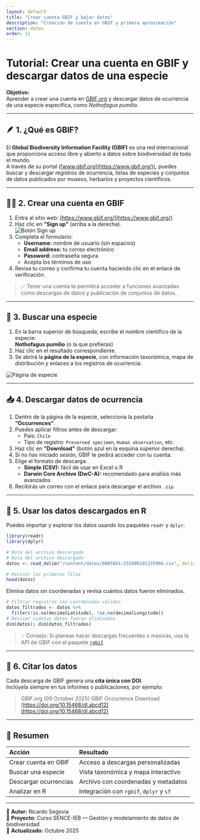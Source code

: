 ```yaml
---
layout: default
title: "Crear cuenta GBIF y bajar datos"
description: "Creación de cuenta en GBIF y primera aproximación"
section: datos
order: 11
---
```


# Tutorial: Crear una cuenta en GBIF y descargar datos de una especie

**Objetivo:**  
Aprender a crear una cuenta en [GBIF.org](https://www.gbif.org/) y descargar datos de ocurrencia de una especie específica, como *Nothofagus pumilio*.

---

## 🪶 1. ¿Qué es GBIF?

El **Global Biodiversity Information Facility (GBIF)** es una red internacional que proporciona acceso libre y abierto a datos sobre biodiversidad de todo el mundo.  
A través de su portal ([www.gbif.org](https://www.gbif.org/)), puedes buscar y descargar registros de ocurrencia, listas de especies y conjuntos de datos publicados por museos, herbarios y proyectos científicos.

---

## 🧑‍💻 2. Crear una cuenta en GBIF

1. Entra al sitio web: [https://www.gbif.org/](https://www.gbif.org/)
2. Haz clic en **"Sign up"** (arriba a la derecha).  
   ![Botón Sign up](https://www.gbif.org/assets/static/images/screenshots/gbif_signup_button.png)
3. Completa el formulario:
   - **Username:** nombre de usuario (sin espacios)
   - **Email address:** tu correo electrónico
   - **Password:** contraseña segura
   - Acepta los términos de uso
4. Revisa tu correo y confirma tu cuenta haciendo clic en el enlace de verificación.

> ✅ Tener una cuenta te permitirá acceder a funciones avanzadas como descargas de datos y publicación de conjuntos de datos.

---

## 🌿 3. Buscar una especie

1. En la barra superior de búsqueda, escribe el nombre científico de la especie:  
   **Nothofagus pumilio** (o la que prefieras)
2. Haz clic en el resultado correspondiente.
3. Se abrirá la **página de la especie**, con información taxonómica, mapa de distribución y enlaces a los registros de ocurrencia.

![Página de especie](https://www.gbif.org/assets/static/images/screenshots/gbif_species_page.png)

---

## 📥 4. Descargar datos de ocurrencia

1. Dentro de la página de la especie, selecciona la pestaña **“Occurrences”**.  
2. Puedes aplicar filtros antes de descargar:
   - País: `Chile`
   - Tipo de registro: `Preserved specimen`, `Human observation`, etc.
3. Haz clic en **"Download"** (botón azul en la esquina superior derecha).
4. Si no has iniciado sesión, GBIF te pedirá acceder con tu cuenta.
5. Elige el formato de descarga:
   - **Simple (CSV):** fácil de usar en Excel o R
   - **Darwin Core Archive (DwC-A):** recomendado para análisis más avanzados
6. Recibirás un correo con el enlace para descargar el archivo `.zip`.

---

## 📂 5. Usar los datos descargados en R

Puedes importar y explorar los datos usando los paquetes `readr` y `dplyr`:

```r
library(readr)
library(dplyr)

# Ruta del archivo descargado
# Ruta del archivo descargado
datos <- read_delim("/content/datos/0005661-251009101135966.csv", delim = "\t")

# Revisar las primeras filas
head(datos)

```

Elimina datos sin coordenadas y revisa cuántos datos fueron eliminados.
 
```r
# Filtrar registros con coordenadas válidas
datos_filtrados <- datos %>%
  filter(!is.na(decimalLatitude), !is.na(decimalLongitude))
# Revisar cuántos datos fueron eliminados 
dim(datos); dim(datos_filtrados)
```


> 💡 Consejo: Si planeas hacer descargas frecuentes o masivas, usa la API de GBIF con el paquete [`rgbif`](https://cran.r-project.org/package=rgbif).

---

## 🧾 6. Citar los datos

Cada descarga de GBIF genera una **cita única con DOI**.  
Inclúyela siempre en tus informes o publicaciones, por ejemplo:

> GBIF.org (09 October 2025) GBIF Occurrence Download  
> [https://doi.org/10.15468/dl.abcd12](https://doi.org/10.15468/dl.abcd12)

---

## 🎯 Resumen

| Acción | Resultado |
|:--|:--|
| Crear cuenta en GBIF | Acceso a descargas personalizadas |
| Buscar una especie | Vista taxonómica y mapa interactivo |
| Descargar ocurrencias | Archivo con coordenadas y metadatos |
| Analizar en R | Integración con `rgbif`, `dplyr` y `sf` |

---

📘 **Autor:** Ricardo Segovia  
🧩 **Proyecto:** Curso SENCE-IEB — Gestión y modelamiento de datos de biodiversidad  
📅 **Actualizado:** Octubre 2025  